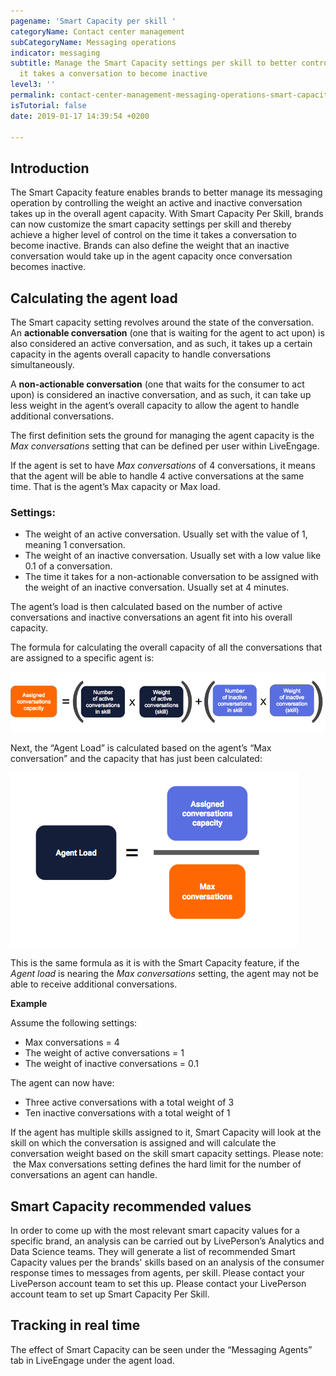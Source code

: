 ```yaml
---
pagename: 'Smart Capacity per skill '
categoryName: Contact center management
subCategoryName: Messaging operations
indicator: messaging
subtitle: Manage the Smart Capacity settings per skill to better control the time
  it takes a conversation to become inactive
level3: ''
permalink: contact-center-management-messaging-operations-smart-capacity-per-skill.html
isTutorial: false
date: 2019-01-17 14:39:54 +0200

---
```

## Introduction 

The Smart Capacity feature enables brands to better manage its messaging operation by controlling the weight an active and inactive conversation takes up in the overall agent capacity. With Smart Capacity Per Skill, brands can now customize the smart capacity settings per skill and thereby achieve a higher level of control on the time it takes a conversation to become inactive. Brands can also define the weight that an inactive conversation would take up in the agent capacity once conversation becomes inactive.

## Calculating the agent load

The Smart capacity setting revolves around the state of the conversation. An **actionable conversation** (one that is waiting for the agent to act upon) is also considered an active conversation, and as such, it takes up a certain capacity in the agents overall capacity to handle conversations simultaneously. 

A **non-actionable conversation** (one that waits for the consumer to act upon) is considered an inactive conversation, and as such, it can take up less weight in the agent’s overall capacity to allow the agent to handle additional conversations. 

The first definition sets the ground for managing the agent capacity is the _Max conversations_ setting that can be defined per user within LiveEngage. 

If the agent is set to have _Max conversations_ of 4 conversations, it means that the agent will be able to handle 4 active conversations at the same time. That is the agent’s Max capacity or Max load.

### Settings:

* The weight of an active conversation. Usually set with the value of 1, meaning 1 conversation.
* The weight of an inactive conversation. Usually set with a low value like 0.1 of a conversation.
* The time it takes for a non-actionable conversation to be assigned with the weight of an inactive conversation. Usually set at 4 minutes.

The agent’s load is then calculated based on the number of active conversations and inactive conversations an agent fit into his overall capacity.

The formula for calculating the overall capacity of all the conversations that are assigned to a specific agent is:

 ![](/img/SC-per-skill-1.png)

Next, the “Agent Load” is calculated based on the agent’s “Max conversation” and the capacity that has just been calculated:

![](/img/SC-per-skill-2.png)

This is the same formula as it is with the Smart Capacity feature, if the _Agent load_ is nearing the _Max conversations_ setting, the agent may not be able to receive additional conversations. 

**Example**

Assume the following settings:

* Max conversations = 4
* The weight of active conversations = 1
* The weight of inactive conversations = 0.1

The agent can now have:

* Three active conversations with a total weight of 3 
* Ten inactive conversations with a total weight of 1

If the agent has multiple skills assigned to it, Smart Capacity will look at the skill on which the conversation is assigned and will calculate the conversation weight based on the skill smart capacity settings. Please note:  the Max conversations setting defines the hard limit for the number of conversations an agent can handle.

## Smart Capacity recommended values

In order to come up with the most relevant smart capacity values for a specific brand, an analysis can be carried out by LivePerson’s Analytics and Data Science teams. They will generate a list of recommended Smart Capacity values per the brands' skills based on an analysis of the consumer response times to messages from agents, per skill. Please contact your LivePerson account team to set this up. Please contact your LivePerson account team to set up Smart Capacity Per Skill.

## Tracking in real time 

The effect of Smart Capacity can be seen under the “Messaging Agents” tab in LiveEngage under the agent load.
